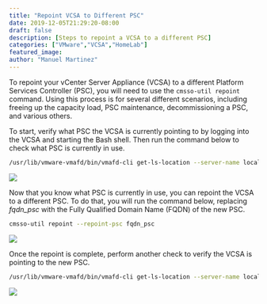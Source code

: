 ```yaml
---
title: "Repoint VCSA to Different PSC"
date: 2019-12-05T21:29:20-08:00
draft: false
description: [Steps to repoint a VCSA to a different PSC]
categories: ["VMware","VCSA","HomeLab"]
featured_image:
author: "Manuel Martinez"
---
```


To repoint your vCenter Server Appliance (VCSA) to a different Platform Services Controller (PSC), you will need to use the `cmsso-util repoint` command. Using this process is for several different scenarios, including freeing up the capacity load, PSC maintenance, decommissioning a PSC, and various others.

To start, verify what PSC the VCSA is currently pointing to by logging into the VCSA and starting the Bash shell. Then run the command below to check what PSC is currently in use.
```bash
/usr/lib/vmware-vmafd/bin/vmafd-cli get-ls-location --server-name local
```
<img src = "/images/2019/2019-12/repoint-psc01.png"></img>

Now that you know what PSC is currently in use, you can repoint the VCSA to a different PSC. To do that, you will run the command below, replacing *fqdn_psc* with the Fully Qualified Domain Name (FQDN) of the new PSC.
```bash
cmsso-util repoint --repoint-psc fqdn_psc
```
<img src = "/images/2019/2019-12/repoint-psc02.png"></img>

Once the repoint is complete, perform another check to verify the VCSA is pointing to the new PSC.
```bash
/usr/lib/vmware-vmafd/bin/vmafd-cli get-ls-location --server-name localhost
```
<img src = "/images/2019/2019-12/repoint-psc03.png"></img>
